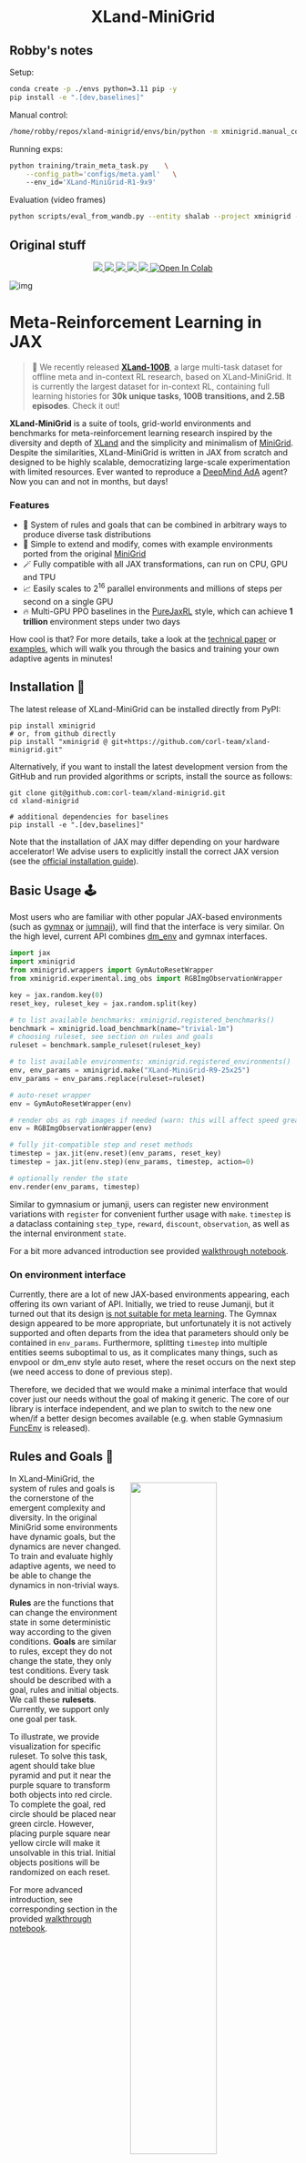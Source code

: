 <h1 align="center">XLand-MiniGrid</h1>

## Robby's notes

Setup:

```bash
conda create -p ./envs python=3.11 pip -y
pip install -e ".[dev,baselines]"
```


Manual control:
```bash
/home/robby/repos/xland-minigrid/envs/bin/python -m xminigrid.manual_control --env-id XLand-MiniGrid-R1-9x9 --benchmark-id trivial-1m --ruleset-id 0
```

Running exps:
```bash
python training/train_meta_task.py    \
	--config_path='configs/meta.yaml'   \ 
	--env_id='XLand-MiniGrid-R1-9x9'
```

Evaluation (video frames)
```bash
python scripts/eval_from_wandb.py --entity shalab --project xminigrid --run-id kjekraaa --out-dir ./eval_outputs/kjekraaa_fast --fps 4 --frame-skip 2 --meta-num-envs 10 --meta-episodes-per-env 4
```

## Original stuff

<p align="center">
    <a href="https://pypi.python.org/pypi/xminigrid">
        <img src="https://img.shields.io/pypi/pyversions/xminigrid.svg"/>
    </a>
    <a href="https://badge.fury.io/py/xminigrid">
        <img src="https://badge.fury.io/py/xminigrid.svg"/>
    </a>
    <a href="https://github.com/astral-sh/ruff">
        <img src="https://img.shields.io/endpoint?url=https://raw.githubusercontent.com/charliermarsh/ruff/main/assets/badge/v2.json"/>
    </a>
    <a href="https://arxiv.org/abs/2312.12044">
        <img src="https://img.shields.io/badge/arXiv-2210.07105-b31b1b.svg"/>
    </a>
    <a href="https://twitter.com/vladkurenkov/status/1731709425524543550">
        <img src="https://badgen.net/badge/icon/twitter?icon=twitter&label"/>
    </a>
    <a target="_blank" href="https://colab.research.google.com/github/corl-team/xland-minigrid/blob/main/examples/walkthrough.ipynb">
      <img src="https://colab.research.google.com/assets/colab-badge.svg" alt="Open In Colab"/>
    </a>
</p>

[//]: # (    <a href="https://badge.fury.io/py/xminigrid">)

[//]: # (        <img src="https://img.shields.io/pypi/dm/xminigrid?color=yellow&label=Downloads"/>)

[//]: # (    </a>)

[//]: # (    <a href="https://github.com/corl-team/xland-minigrid/main/LICENSE">)

[//]: # (        <img src="https://img.shields.io/badge/license-Apache_2.0-blue"/>)

[//]: # (    </a>)

![img](figures/readme-main-img.png)

# Meta-Reinforcement Learning in JAX

[//]: # (> 🥳 **XLand-MiniGrid was [accepted]&#40;https://openreview.net/forum?id=xALDC4aHGz&#41; to [Intrinsically Motivated Open-ended Learning]&#40;https://imol-workshop.github.io&#41; workshop at NeurIPS 2023.** We look forward to seeing everyone at the poster session! )

> 🥳 We recently released [**XLand-100B**](https://github.com/dunno-lab/xland-minigrid-datasets), a large multi-task dataset for offline meta and in-context RL research, based on XLand-MiniGrid. 
It is currently the largest dataset for in-context RL, containing full learning histories for **30k unique tasks, 100B transitions, and 2.5B episodes**. Check it out!

**XLand-MiniGrid** is a suite of tools, grid-world environments and benchmarks for meta-reinforcement learning research inspired by 
the diversity and depth of [XLand](https://deepmind.google/discover/blog/generally-capable-agents-emerge-from-open-ended-play/) 
and the simplicity and minimalism of [MiniGrid](https://github.com/Farama-Foundation/MiniGrid). Despite the similarities, 
XLand-MiniGrid is written in JAX from scratch and designed to be highly scalable, democratizing large-scale experimentation 
with limited resources. Ever wanted to reproduce a [DeepMind AdA](https://sites.google.com/view/adaptive-agent/) agent? Now you can and not in months, but days!


### Features

- 🔮 System of rules and goals that can be combined in arbitrary ways to produce
diverse task distributions
- 🔧 Simple to extend and modify, comes with example environments ported from the original
[MiniGrid](https://github.com/Farama-Foundation/MiniGrid)
- 🪄 Fully compatible with all JAX transformations, can run on CPU, GPU and TPU
- 📈 Easily scales to $2^{16}$ parallel environments and millions of steps per second on a single GPU
- 🔥 Multi-GPU PPO baselines in the [PureJaxRL](https://github.com/luchris429/purejaxrl) style, which can achieve **1 trillion** environment steps under two days 

How cool is that? For more details, take a look at the [technical paper](https://arxiv.org/abs/2312.12044) or
[examples](examples), which will walk you through the basics and training your own adaptive agents in minutes!

[//]: # (![img]&#40;figures/times_minigrid.jpg&#41;)

## Installation 🎁

The latest release of XLand-MiniGrid can be installed directly from PyPI:

```commandline
pip install xminigrid
# or, from github directly
pip install "xminigrid @ git+https://github.com/corl-team/xland-minigrid.git"
```

Alternatively, if you want to install the latest development version from the GitHub and run provided algorithms or scripts,
install the source as follows:
```commandline
git clone git@github.com:corl-team/xland-minigrid.git
cd xland-minigrid

# additional dependencies for baselines
pip install -e ".[dev,baselines]"
```
Note that the installation of JAX may differ depending on your hardware accelerator! 
We advise users to explicitly install the correct JAX version (see the [official installation guide](https://github.com/google/jax#installation)).

## Basic Usage 🕹️

Most users who are familiar with other popular JAX-based environments 
(such as [gymnax](https://github.com/RobertTLange/gymnax) or [jumnaji](https://github.com/instadeepai/jumanji)), 
will find that the interface is very similar.
On the high level, current API combines [dm_env](https://github.com/google-deepmind/dm_env) and gymnax interfaces.

```python
import jax
import xminigrid
from xminigrid.wrappers import GymAutoResetWrapper
from xminigrid.experimental.img_obs import RGBImgObservationWrapper

key = jax.random.key(0)
reset_key, ruleset_key = jax.random.split(key)

# to list available benchmarks: xminigrid.registered_benchmarks()
benchmark = xminigrid.load_benchmark(name="trivial-1m")
# choosing ruleset, see section on rules and goals
ruleset = benchmark.sample_ruleset(ruleset_key)

# to list available environments: xminigrid.registered_environments()
env, env_params = xminigrid.make("XLand-MiniGrid-R9-25x25")
env_params = env_params.replace(ruleset=ruleset)

# auto-reset wrapper
env = GymAutoResetWrapper(env)

# render obs as rgb images if needed (warn: this will affect speed greatly)
env = RGBImgObservationWrapper(env)

# fully jit-compatible step and reset methods
timestep = jax.jit(env.reset)(env_params, reset_key)
timestep = jax.jit(env.step)(env_params, timestep, action=0)

# optionally render the state
env.render(env_params, timestep)
```
Similar to gymnasium or jumanji, users can register new environment 
variations with `register` for convenient further usage with `make`. 
`timestep` is a dataclass containing `step_type`, `reward`, `discount`, `observation`, as well as the internal environment `state`.

For a bit more advanced introduction see provided [walkthrough notebook](examples/walkthrough.ipynb).

### On environment interface

Currently, there are a lot of new JAX-based environments appearing, each offering its own variant of API. Initially, we tried to reuse Jumanji, but it turned out 
that its design [is not suitable for meta learning](https://github.com/instadeepai/jumanji/issues/212). The Gymnax design appeared to be more appropriate, but unfortunately it is not actively supported and
often departs from the idea that parameters should only be contained in `env_params`. Furthermore, splitting 
`timestep` into multiple entities seems suboptimal to us, as it complicates many things, such as envpool or dm_env 
style auto reset, where the reset occurs on the next step (we need access to done of previous step).

Therefore, we decided that we would make a minimal interface that would cover just our needs without the 
goal of making it generic. The core of our library is interface independent, and we plan 
to switch to the new one when/if a better design becomes available
(e.g. when stable Gymnasium [FuncEnv](https://gymnasium.farama.org/main/api/functional/) is released).

## Rules and Goals 🔮

<img src="figures/ruleset-example.jpg" align="right" width="55%" style="margin:15px;">

In XLand-MiniGrid, the system of rules and goals is the cornerstone of the 
emergent complexity and diversity. In the original MiniGrid 
some environments have dynamic goals, but the dynamics are never changed. 
To train and evaluate highly adaptive agents, we need to be able to change 
the dynamics in non-trivial ways. 

**Rules** are the functions that can change the environment state in some deterministic 
way according to the given conditions. **Goals** are similar to rules, except they do 
not change the state, they only test conditions. Every task should be described with a goal, rules and initial objects. We call these **rulesets**. 
Currently, we support only one goal per task. 

To illustrate, we provide visualization for specific ruleset. To solve this task, agent should take blue pyramid and put it near the purple square to transform both 
objects into red circle. To complete the goal, red circle should be placed near
green circle. However, placing purple square near yellow circle will make it unsolvable in this trial. Initial objects positions will be randomized on each reset. 

For more advanced introduction, see corresponding section in the provided [walkthrough notebook](examples/walkthrough.ipynb).
<br clear="right"/>

## Benchmarks 🎲 

While composing rules and goals by hand is flexible, it can quickly become cumbersome. 
Besides, it's hard to express efficiently in a JAX-compatible way due to the high number of heterogeneous computations 

To avoid significant overhead during training and facilitate reliable comparisons between agents, 
we pre-sampled several benchmarks with up to **three million unique tasks**, following the procedure used to train DeepMind 
AdA agent from the original XLand. Each task is represented with a tree, where root is a goal and all nodes are production rules, which should be triggered in a sequence to solve the task:

<p align="center">
  <img src="figures/task_tree_demo.jpg" width="60%"/>
</p>

These benchmarks differ in the generation configs, producing distributions with
varying levels of diversity and average difficulty of the tasks. They can be used for different purposes, for example
the `trivial-1m` benchmark can be used to debug your agents, allowing very quick iterations. However, we would caution 
against treating benchmarks as a progression from simple to complex. They are just different 🤷.

Pre-sampled benchmarks are hosted on [HuggingFace](https://huggingface.co/datasets/Howuhh/xland_minigrid/tree/main) and will be downloaded and cached on the first use:

```python
import jax.random
import xminigrid
from xminigrid.benchmarks import Benchmark

# downloading to path specified by XLAND_MINIGRID_DATA,
# ~/.xland_minigrid by default
benchmark: Benchmark = xminigrid.load_benchmark(name="trivial-1m")
# reusing cached on the second use
benchmark: Benchmark = xminigrid.load_benchmark(name="trivial-1m")

# users can sample or get specific rulesets
benchmark.sample_ruleset(jax.random.key(0))
benchmark.get_ruleset(ruleset_id=benchmark.num_rulesets() - 1)

# or split them for train & test
train, test = benchmark.shuffle(key=jax.random.key(0)).split(prop=0.8)
```

We also provide the [script](scripts/ruleset_generator.py) used to generate these benchmarks. Users can use it for their own purposes:
```commandline
python scripts/ruleset_generator.py --help
```

In depth description of all available benchmarks is provided [in the technical paper](https://arxiv.org/abs/2312.12044) (Section 3).

## Environments 🌍

We provide environments from two domains. `XLand` is our main focus for meta-learning. For this domain we provide single
environment and numerous registered variants with different grid layouts and sizes. All of them can be combined
with arbitrary rulesets. 

To demonstrate the generality of our library we also port majority of 
non-language based tasks from original `MiniGrid`. Similarly, some environments come with multiple registered variants. 
However, we have no current plans to actively develop and support them (but that may change).

| Name | Domain  | Visualization                                            | Goal                                                                         |
|------|---------|----------------------------------------------------------|------------------------------------------------------------------------------|
|   `XLand-MiniGrid` | XLand   | <img src="figures/xland.png" width="90px">               | specified by the provided ruleset                                            |
|   `MiniGrid-Empty`   | MiniGrid | <img src="figures/empty.png" width="90px">               | go to the green goal                                                         |
|   `MiniGrid-EmptyRandom`   | MiniGrid | <img src="figures/empty_random.png" width="90px">        | go the green goal from different starting positions                          |
|   `MiniGrid-FourRooms`   | MiniGrid | <img src="figures/fourrooms.png" width="90px">           | go the green goal, but goal and starting positions are randomized            |
|   `MiniGrid-LockedRoom`   | MiniGrid | <img src="figures/lockedroom.png" width="90px">          | find the key to unlock the door, go to the green goal                        |
|   `MiniGrid-Memory`   | MiniGrid | <img src="figures/memory.png" width="90px">              | remember the initial object and choose it at the end of the corridor         |
|   `MiniGrid-Playground`   | MiniGrid | <img src="figures/playground.png" width="90px">          | goal is not specified                                                        |
|   `MiniGrid-Unlock`   | MiniGrid | <img src="figures/unlock.png" width="90px">              | unlock the door with the key                                                 |
|   `MiniGrid-UnlockPickUp`   | MiniGrid | <img src="figures/unlockpickup.png" width="90px">        | unlock the door and pick up the object in another room                       |
|   `MiniGrid-BlockedUnlockPickUp`   | MiniGrid | <img src="figures/blockedunlockpickup.png" width="90px"> | unlock the door blocked by the object and pick up the object in another room |
|   `MiniGrid-DoorKey`   | MiniGrid | <img src="figures/doorkey.png" width="90px">             | unlock the door and go to the green goal                                     |

Users can get all registered environments with `xminigrid.registered_environments()`. We also provide manual control to easily explore the environments:
```commandline
python -m xminigrid.manual_control --env-id="MiniGrid-Empty-8x8"
```

## Baselines 🚀

In addition to the environments, we provide high-quality *almost* single-file 
implementations of recurrent PPO baselines in the style of [PureJaxRL](https://github.com/luchris429/purejaxrl). With the help of magical `jax.pmap` transformation 
they can scale to multiple accelerators, achieving impressive FPS of millions during training. 

Agents can be trained from the terminal and default arguments can be overwritten from the command line or from the yaml config:
```commandline
# for meta learning
python training/train_meta_task.py \
    --config-path='some-path/config.yaml' \
    --env_id='XLand-MiniGrid-R1-9x9'

# for minigrid envs
python training/train_singe_task.py \
    --config-path='some-path/config.yaml' \ 
    --env_id='XLand-MiniGrid-R1-9x9'
```
For the source code and hyperparameters available see [/training](training) or run `python training/train_meta_task.py --help`. 
Furthermore, we provide standalone implementations that can be trained in Colab:
[xland](examples/train_meta_standalone.ipynb),
[minigrid](examples/train_single_standalone.ipynb). 

**P.S.** Do not expect that provided baselines will solve the hardest environments or benchmarks 
available. How much fun would that be 🤔? However, we hope that they will 
help to get started quickly!

## Open Logs 📽

We value openness and reproducibility in science, therefore all logs for the main experiments 
from the paper are open and available as a [public wandb report](https://wandb.ai/state-machine/xminigrid/reports/XLand-MiniGrid-Public-Logs--Vmlldzo4NjUxMTcw).
There you can discover all the latest plots, the behaviour of the losses, and exactly see the hyperparameters used. Enjoy!

## Contributing 🔨

We welcome anyone interested in helping out! Please take a look at our [contribution guide](CONTRIBUTING.md) 
for further instructions and open an issue if something is not clear.

## See Also 🔎

A lot of other work is going in a similar direction, transforming RL through JAX. Many of them have inspired us, 
and we encourage users to check them out as well.

- [Brax](https://github.com/google/brax) - fully differentiable physics engine used for research and development of robotics.
- [Gymnax](https://github.com/RobertTLange/gymnax) - implements classic environments including classic control, bsuite, MinAtar and simplistic meta learning tasks.
- [Jumanji](https://github.com/instadeepai/jumanji) - a diverse set of environments ranging from simple games to NP-hard combinatorial problems.
- [Pgx](https://github.com/sotetsuk/pgx) - JAX implementations of classic board games, such as Chess, Go and Shogi.
- [JaxMARL](https://github.com/flairox/jaxmarl) - multi-agent RL in JAX with wide range of commonly used environments.
- [Craftax](https://github.com/MichaelTMatthews/Craftax) - Crafter reimplementation with JAX.
- [Purejaxql](https://github.com/mttga/purejaxql?tab=readme-ov-file) - off-policy Q-learning baselines with JAX for single and multi-agent RL.

Let's build together!

## Citation 🙏

```bibtex
@inproceedings{
    nikulin2023xlandminigrid,
    title={{XL}and-MiniGrid: Scalable Meta-Reinforcement Learning Environments in {JAX}},
    author={Alexander Nikulin and Vladislav Kurenkov and Ilya Zisman and Viacheslav Sinii and Artem Agarkov and Sergey Kolesnikov},
    booktitle={Intrinsically-Motivated and Open-Ended Learning Workshop, NeurIPS2023},
    year={2023},
    url={https://openreview.net/forum?id=xALDC4aHGz}
}
```
